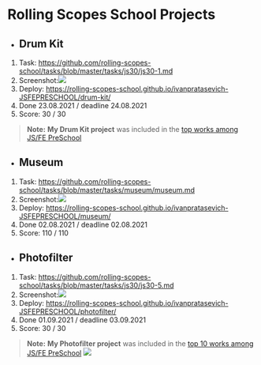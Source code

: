 # Rolling Scopes School Projects

- ## Drum Kit
1. Task: https://github.com/rolling-scopes-school/tasks/blob/master/tasks/js30/js30-1.md
2. Screenshot:![](https://i.ibb.co/PgmL564/Screenshot-2021-08-23-at-13-37-44-Drum-kit.png)
3.  Deploy: https://rolling-scopes-school.github.io/ivanpratasevich-JSFEPRESCHOOL/drum-kit/
4. Done 23.08.2021 / deadline 24.08.2021
5. Score: 30 / 30
> **Note:** **My Drum Kit project** was included in the [top works among JS/FE PreSchool](https://irinainina.github.io/rs-projects/)
- ## Museum
1. Task: https://github.com/rolling-scopes-school/tasks/blob/master/tasks/museum/museum.md
2. Screenshot:![](https://i.ibb.co/7bRdwHw/Screenshot-2021-08-02-at-20-41-04-MUSEUM.png)
3.  Deploy: https://rolling-scopes-school.github.io/ivanpratasevich-JSFEPRESCHOOL/museum/
4. Done 02.08.2021 / deadline 02.08.2021
5. Score: 110 / 110
- ## Photofilter
1. Task: https://github.com/rolling-scopes-school/tasks/blob/master/tasks/js30/js30-5.md
2. Screenshot:![](https://i.ibb.co/FsQRpYS/m-ELd-KBAm-Eey-Trw-JCr-BEABg.png)
3.  Deploy: https://rolling-scopes-school.github.io/ivanpratasevich-JSFEPRESCHOOL/photofilter/
4. Done 01.09.2021 / deadline 03.09.2021
5. Score: 30 / 30
> **Note:** **My Photofilter project** was included in the [top 10 works among JS/FE PreSchool](https://discord.com/channels/516715744646660106/846687560944189460/883212252918972416)
> ![](https://i.ibb.co/XjGSNR8/discord.png)
